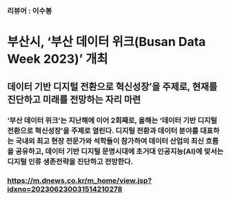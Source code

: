 ### 리뷰어 : 이수봉

# 부산시, ‘부산 데이터 위크(Busan Data Week 2023)’ 개최

## 데이터 기반 디지털 전환으로 혁신성장’을 주제로, 현재를 진단하고 미래를 전망하는 자리 마련

### ‘부산 데이터 위크’는 지난해에 이어 2회째로, 올해는 ‘데이터 기반 디지털 전환으로 혁신성장’을 주제로 열린다. 디지털 전환과 데이터 분야를 대표하는 국내외 최고 현장 전문가와 석학들이 참가하여 데이터 산업의 최신 흐름을 공유하고, 데이터 기반 디지털 문명시대에 초거대 인공지능(AI)에 맞서는 디지털 인류 생존전략을 진단하고 전망한다.

### https://m.dnews.co.kr/m_home/view.jsp?idxno=202306230031514210278